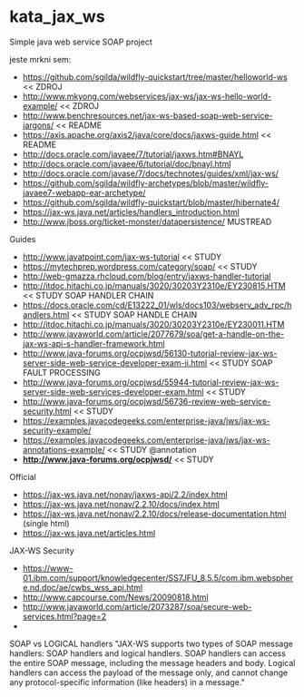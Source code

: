 # kata_jax_ws
Simple java web service SOAP project

jeste mrkni sem:
* https://github.com/sgilda/wildfly-quickstart/tree/master/helloworld-ws << ZDROJ
* http://www.mkyong.com/webservices/jax-ws/jax-ws-hello-world-example/ << ZDROJ
* http://www.benchresources.net/jax-ws-based-soap-web-service-jargons/ << README
* https://axis.apache.org/axis2/java/core/docs/jaxws-guide.html << README
* http://docs.oracle.com/javaee/7/tutorial/jaxws.htm#BNAYL
* http://docs.oracle.com/javaee/6/tutorial/doc/bnayl.html
* http://docs.oracle.com/javase/7/docs/technotes/guides/xml/jax-ws/
* https://github.com/sgilda/wildfly-archetypes/blob/master/wildfly-javaee7-webapp-ear-archetype/
* https://github.com/sgilda/wildfly-quickstart/blob/master/hibernate4/
* https://jax-ws.java.net/articles/handlers_introduction.html
* http://www.jboss.org/ticket-monster/datapersistence/ MUSTREAD

Guides
* http://www.javatpoint.com/jax-ws-tutorial << STUDY
* https://mytechprep.wordpress.com/category/soap/ << STUDY
* http://web-gmazza.rhcloud.com/blog/entry/jaxws-handler-tutorial
* http://itdoc.hitachi.co.jp/manuals/3020/30203Y2310e/EY230815.HTM << STUDY SOAP HANDLER CHAIN
* https://docs.oracle.com/cd/E13222_01/wls/docs103/webserv_adv_rpc/handlers.html << STUDY SOAP HANDLE CHAIN
* http://itdoc.hitachi.co.jp/manuals/3020/30203Y2310e/EY230011.HTM
* http://www.javaworld.com/article/2077679/soa/get-a-handle-on-the-jax-ws-api-s-handler-framework.html
* http://www.java-forums.org/ocpjwsd/56130-tutorial-review-jax-ws-server-side-web-service-developer-exam-ii.html << STUDY SOAP FAULT PROCESSING
* http://www.java-forums.org/ocpjwsd/55944-tutorial-review-jax-ws-server-side-web-services-developer-exam.html << STUDY
* http://www.java-forums.org/ocpjwsd/56736-review-web-service-security.html << STUDY
* https://examples.javacodegeeks.com/enterprise-java/jws/jax-ws-security-example/
* https://examples.javacodegeeks.com/enterprise-java/jws/jax-ws-annotations-example/ << STUDY @annotation
* __http://www.java-forums.org/ocpjwsd/__ << STUDY

Official
* https://jax-ws.java.net/nonav/jaxws-api/2.2/index.html
* https://jax-ws.java.net/nonav/2.2.10/docs/index.html
* https://jax-ws.java.net/nonav/2.2.10/docs/release-documentation.html (single html)
* https://jax-ws.java.net/articles.html

JAX-WS Security
* https://www-01.ibm.com/support/knowledgecenter/SS7JFU_8.5.5/com.ibm.websphere.nd.doc/ae/cwbs_wss_api.html
* http://www.capcourse.com/News/20090818.html
* http://www.javaworld.com/article/2073287/soa/secure-web-services.html?page=2
* 

SOAP vs LOGICAL handlers
"JAX-WS supports two types of SOAP message handlers: SOAP handlers and logical handlers. SOAP handlers can access the entire SOAP message, including the message headers and body. Logical handlers can access the payload of the message only, and cannot change any protocol-specific information (like headers) in a message."
